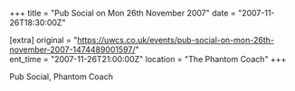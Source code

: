 +++
title = "Pub Social on Mon 26th November 2007"
date = "2007-11-26T18:30:00Z"

[extra]
original = "https://uwcs.co.uk/events/pub-social-on-mon-26th-november-2007-1474489001597/"    
ent_time = "2007-11-26T21:00:00Z"
location = "The Phantom Coach"
+++

Pub Social, Phantom Coach

